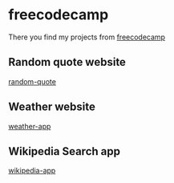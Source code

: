 # freecodecamp

There you find my projects from [freecodecamp](https://www.freecodecamp.org/)

## Random quote website
[random-quote](https://dragosbus.github.io/freecodecamp/intermediate_projects/random_quote/)

## Weather website
[weather-app](https://dragosbus.github.io/freecodecamp/intermediate_projects/weather/)

## Wikipedia Search app
[wikipedia-app](https://dragosbus.github.io/freecodecamp/intermediate_projects/wikipedia/)
